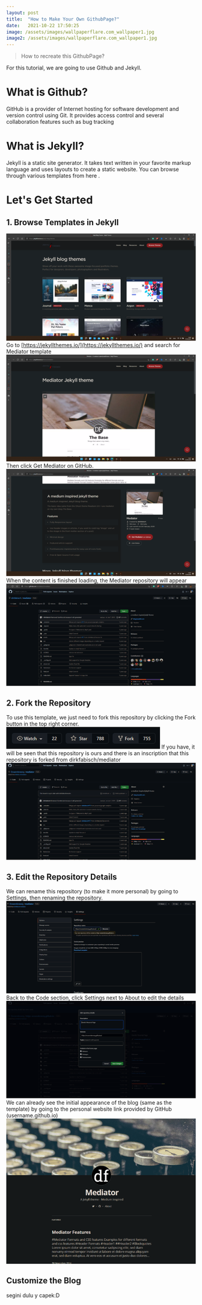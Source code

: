 ```yaml
---
layout: post
title:  "How to Make Your Own GithubPage?"
date:   2021-10-22 17:50:25
image: /assets/images/wallpaperflare.com_wallpaper1.jpg
image2: /assets/images/wallpaperflare.com_wallpaper1.jpg
---
```

>How to recreate this GithubPage?

For this tutorial, we are going to use Github and Jekyll.

# What is Github?
GitHub is a provider of Internet hosting for software development and version control using Git. It provides access control and several collaboration features such as bug tracking

# What is Jekyll?
Jekyll is a static site generator. It takes text written in your favorite markup language and uses layouts to create a static website. You can browse through various templates from here [   ](https://jekyllthemes.io/).

# Let's Get Started
## 1. Browse Templates in Jekyll
![   ](/assets/alprow/jekyll.png)
Go to [https://jekyllthemes.io/](https://jekyllthemes.io/) and search for Mediator template
![   ](/assets/alprow/mediator1.png)
Then click Get Mediator on GitHub.
![   ](/assets/alprow/mediator2.png)
When the content is finished loading, the Mediator repository will appear
![   ](/assets/alprow/1.png)

## 2. Fork the Repository
To use this template, we just need to fork this repository by clicking the Fork button in the top right corner.
![   ](/assets/alprow/1a.png)
If you have, it will be seen that this repository is ours and there is an inscription that this repository is forked from dirkfabisch/mediator
![   ](/assets/alprow/1b.png)

## 3. Edit the Repository Details
We can rename this repository (to make it more personal) by going to Settings, then renaming the repository.
![   ](/assets/alprow/1c.png)
Back to the Code section, click Settings next to About to edit the details
![   ](/assets/alprow/1d.png)
We can already see the initial appearance of the blog (same as the template) by going to the personal website link provided by GitHub (username.github.io)
![   ](/assets/alprow/1e.png)

## Customize the Blog
segini dulu y capek:D
